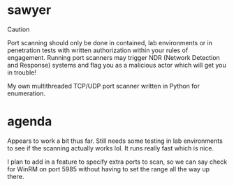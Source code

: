 # sawyer
> [!CAUTION]
> Port scanning should only be done in contained, lab environments or in penetration tests with written authorization within your rules of engagement. Running port scanners may trigger NDR (Network Detection and Response) systems and flag you as a malicious actor which will get you in trouble!

My own multithreaded TCP/UDP port scanner written in Python for enumeration.

# agenda
Appears to work a bit thus far. Still needs some testing in lab environments to see if the scanning actually works lol. It runs really fast which is nice.

I plan to add in a feature to specify extra ports to scan, so we can say check for WinRM on port 5985 without having to set the range all the way up there.
